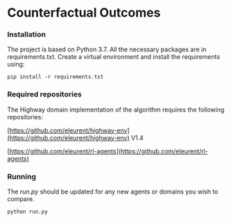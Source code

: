 # Counterfactual Outcomes


### Installation  
  
The project is based on Python 3.7. All the necessary packages are in requirements.txt.
Create a virtual environment and install the requirements using:
```
pip install -r requirements.txt
```

### Required repositories
The Highway domain implementation of the algorithm requires the following repositories:

[https://github.com/eleurent/highway-env](https://github.com/eleurent/highway-env) V1.4

[https://github.com/eleurent/rl-agents](https://github.com/eleurent/rl-agents)

### Running
The *run.py* should be updated for any new agents or domains you wish to compare. 
```
python run.py
```
